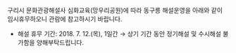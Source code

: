 구리시 문화관광해설사 심화교육(망우리공원)에 따라 동구릉 해설운영을 아래와 같이 임시휴무하오니 관람에 참고하시기 바랍니다.
- 해설 휴무 기간: 2018. 7. 12.(목), 1일간
→ 상기 기간 동안 정기해설 및 수시해설 불가함을 양해부탁드립니다.